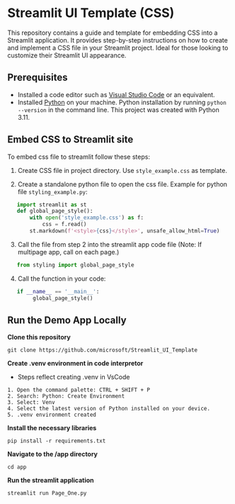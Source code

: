 # Streamlit UI Template (CSS)

This repository contains a guide and template for embedding CSS into a Streamlit application. It provides step-by-step instructions on how to create and implement a CSS file in your Streamlit project. Ideal for those looking to customize their Streamlit UI appearance.

## Prerequisites

- Installed a code editor such as [Visual Studio Code](https://code.visualstudio.com/download) or an equivalent.
- Installed [Python](https://www.python.org/downloads/) on your machine. Python installation by running `python --version` in the command line. This project was created with Python 3.11.

## Embed CSS to Streamlit site

To embed css file to streamlit follow these steps:
1. Create CSS file in project directory. Use `style_example.css` as template.
   
2. Create a standalone python file to open the css file. Example for python file `styling_example.py`:
```python
   import streamlit as st
   def global_page_style():  
       with open('style_example.css') as f:
           css = f.read()
       st.markdown(f'<style>{css}</style>', unsafe_allow_html=True)
```
3. Call the file from step 2 into the streamlit app code file (Note: If multipage app, call on each page.) 
```python
   from styling import global_page_style
```
4. Call the function in your code:
```python
   if __name__ == '__main__':
        global_page_style()
```

## Run the Demo App Locally

**Clone this repository**
```
git clone https://github.com/microsoft/Streamlit_UI_Template
```

**Create .venv environment in code interpretor**
- Steps reflect creating .venv in VsCode
```
1. Open the command palette: CTRL + SHIFT + P
2. Search: Python: Create Environment
3. Select: Venv
4. Select the latest version of Python installed on your device.
5. .venv environment created
```

**Install the necessary libraries**
```
pip install -r requirements.txt  
```

**Navigate to the /app directory**
```
cd app
```

**Run the streamlit application**
```
streamlit run Page_One.py
```